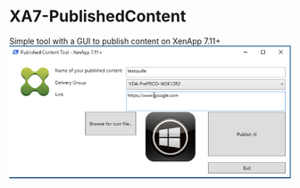 # XA7-PublishedContent
Simple tool with a GUI to publish content on XenApp 7.11+
![Screenshot of the tool](/images/screenshot1.png)